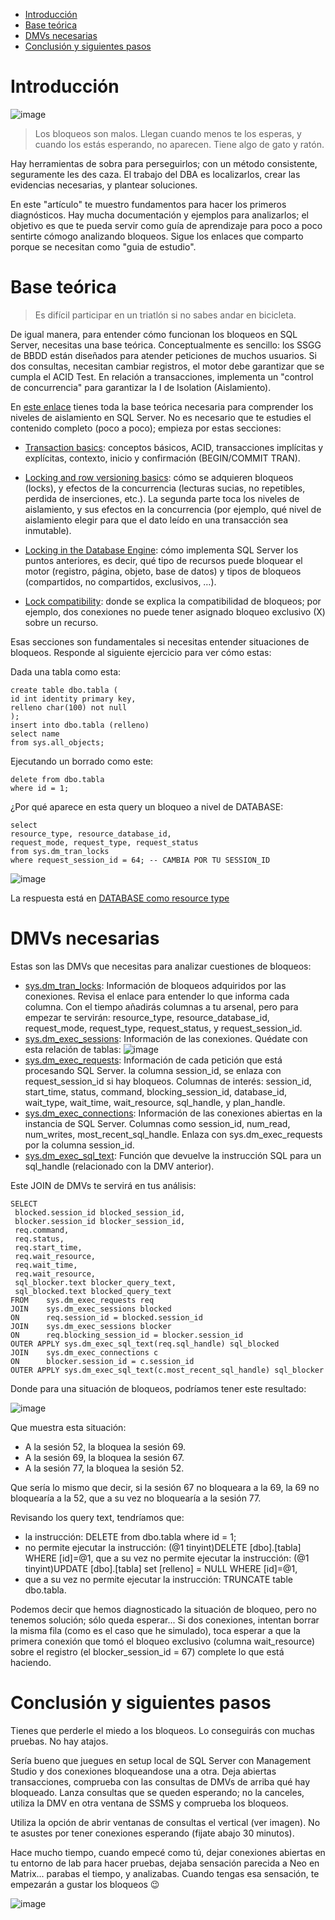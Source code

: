 
- [Introducción](#introducción)
- [Base teórica](#base-teórica)
- [DMVs necesarias](#dmvs-necesarias)
- [Conclusión y siguientes pasos](#conclusión-y-siguientes-pasos)

# Introducción

![image](./png/chain.png)

>Los bloqueos son malos. Llegan cuando menos te los esperas, y cuando los estás esperando, no aparecen. Tiene algo de gato y ratón.

Hay herramientas de sobra para perseguirlos; con un método consistente, seguramente les des caza. El trabajo del DBA es localizarlos, crear las evidencias necesarias, y plantear soluciones.

En este "artículo" te muestro fundamentos para hacer los primeros diagnósticos. Hay mucha documentación y ejemplos para analizarlos; el objetivo es que te pueda servir como guía de aprendizaje para poco a poco sentirte cómogo analizando bloqueos. Sigue los enlaces que comparto porque se necesitan como "guia de estudio".


# Base teórica

>Es difícil participar en un triatlón si no sabes andar en bicicleta. 

De igual manera, para entender cómo funcionan los bloqueos en SQL Server, necesitas una base teórica. Conceptualmente es sencillo: los SSGG de BBDD están diseñados para atender peticiones de muchos usuarios. Si dos consultas, necesitan cambiar registros, el motor debe garantizar que se cumpla el ACID Test. En relación a transacciones, implementa un "control de concurrencia" para garantizar la I de Isolation (Aislamiento).


En [este enlace](https://medium.com/r/?url=https%3A%2F%2Flearn.microsoft.com%2Fen-us%2Fsql%2Frelational-databases%2Fsql-server-transaction-locking-and-row-versioning-guide%3Fsource%3Drecommendations%26view%3Dsql-server-ver16) tienes toda la base teórica necesaria para comprender los niveles de aislamiento en SQL Server. No es necesario que te estudies el contenido completo (poco a poco); empieza por estas secciones:

- [Transaction basics](https://medium.com/r/?url=https%3A%2F%2Flearn.microsoft.com%2Fen-us%2Fsql%2Frelational-databases%2Fsql-server-transaction-locking-and-row-versioning-guide%3Fsource%3Drecommendations%26view%3Dsql-server-ver16%23Basics): conceptos básicos, ACID, transacciones implícitas y explícitas, contexto, inicio y confirmación (BEGIN/COMMIT TRAN).
  
- [Locking and row versioning basics](https://medium.com/r/?url=https%3A%2F%2Flearn.microsoft.com%2Fen-us%2Fsql%2Frelational-databases%2Fsql-server-transaction-locking-and-row-versioning-guide%3Fsource%3Drecommendations%26view%3Dsql-server-ver16%23Lock_Basics): cómo se adquieren bloqueos (locks), y efectos de la concurrencia (lecturas sucias, no repetibles, perdida de inserciones, etc.). La segunda parte toca los niveles de aislamiento, y sus efectos en la concurrencia (por ejemplo, qué nivel de aislamiento elegir para que el dato leído en una transacción sea inmutable).
  
- [Locking in the Database Engine](https://medium.com/r/?url=https%3A%2F%2Flearn.microsoft.com%2Fen-us%2Fsql%2Frelational-databases%2Fsql-server-transaction-locking-and-row-versioning-guide%3Fsource%3Drecommendations%26view%3Dsql-server-ver16%23Lock_Engine): cómo implementa SQL Server los puntos anteriores, es decir, qué tipo de recursos puede bloquear el motor (registro, página, objeto, base de datos) y tipos de bloqueos (compartidos, no compartidos, exclusivos, …).
  
- [Lock compatibility](https://medium.com/r/?url=https%3A%2F%2Flearn.microsoft.com%2Fen-us%2Fsql%2Frelational-databases%2Fsql-server-transaction-locking-and-row-versioning-guide%3Fsource%3Drecommendations%26view%3Dsql-server-ver16%23lock_compatibility): donde se explica la compatibilidad de bloqueos; por ejemplo, dos conexiones no puede tener asignado bloqueo exclusivo (X) sobre un recurso.

Esas secciones son fundamentales si necesitas entender situaciones de bloqueos. Responde al siguiente ejercicio para ver cómo estas:

Dada una tabla como esta:

```console
create table dbo.tabla ( 
id int identity primary key,
relleno char(100) not null
);
insert into dbo.tabla (relleno)
select name
from sys.all_objects;
```

Ejecutando un borrado como este:

```begin tran;
delete from dbo.tabla
where id = 1;
```
¿Por qué aparece en esta query un bloqueo a nivel de DATABASE:

```
select 
resource_type, resource_database_id, 
request_mode, request_type, request_status
from sys.dm_tran_locks
where request_session_id = 64; -- CAMBIA POR TU SESSION_ID
```

![image](./png/ej1/database-lock.png)

La respuesta está en [DATABASE como resource type](./DATABASE%20como%20resource_type.md)

# DMVs necesarias

Estas son las DMVs que necesitas para analizar cuestiones de bloqueos:
- [sys.dm_tran_locks](https://learn.microsoft.com/en-us/sql/relational-databases/system-dynamic-management-views/sys-dm-tran-locks-transact-sql?view=sql-server-ver16): Información de bloqueos adquiridos por las conexiones. Revisa el enlace para entender lo que informa cada columna. Con el tiempo añadirás columnas a tu arsenal, pero para empezar te servirán: resource_type, resource_database_id, request_mode, request_type, request_status, y request_session_id.
- [sys.dm_exec_sessions](https://learn.microsoft.com/es-es/sql/relational-databases/system-dynamic-management-views/sys-dm-exec-sessions-transact-sql?view=sql-server-ver16): Información de las conexiones. Quédate con esta relación de tablas:
![image](./png/intro-bloqueos/DMVs-sysprocesses-relacion.png)
- [sys.dm_exec_requests](https://learn.microsoft.com/en-us/sql/relational-databases/system-dynamic-management-views/sys-dm-exec-requests-transact-sql?view=sql-server-ver16): Información de cada petición que está procesando SQL Server. la columna session_id, se enlaza con request_session_id si hay bloqueos. Columnas de interés: session_id, start_time, status, command, blocking_session_id, database_id, wait_type, wait_time, wait_resource, sql_handle, y plan_handle.
- [sys.dm_exec_connections](https://learn.microsoft.com/es-es/sql/relational-databases/system-dynamic-management-views/sys-dm-exec-connections-transact-sql?view=sql-server-ver16): Información de las conexiones abiertas en la instancia de SQL Server. Columnas como session_id, num_read, num_writes, most_recent_sql_handle. Enlaza con sys.dm_exec_requests por la columna session_id.
- [sys.dm_exec_sql_text](https://learn.microsoft.com/en-us/sql/relational-databases/system-dynamic-management-views/sys-dm-exec-sql-text-transact-sql?view=sql-server-ver16): Función que devuelve la instrucción SQL para un sql_handle (relacionado con la DMV anterior).

Este JOIN de DMVs te servirá en tus análisis:

```
SELECT 
 blocked.session_id blocked_session_id, 
 blocker.session_id blocker_session_id, 
 req.command,
 req.status, 
 req.start_time,
 req.wait_resource,
 req.wait_time,
 req.wait_resource,
 sql_blocker.text blocker_query_text,
 sql_blocked.text blocked_query_text
FROM    sys.dm_exec_requests req
JOIN    sys.dm_exec_sessions blocked
ON      req.session_id = blocked.session_id
JOIN    sys.dm_exec_sessions blocker
ON      req.blocking_session_id = blocker.session_id
OUTER APPLY sys.dm_exec_sql_text(req.sql_handle) sql_blocked
JOIN    sys.dm_exec_connections c
ON      blocker.session_id = c.session_id
OUTER APPLY sys.dm_exec_sql_text(c.most_recent_sql_handle) sql_blocker
```
Donde para una situación de bloqueos, podríamos tener este resultado:

![image](./png/intro-bloqueos/resultado-DMV.png)

Que muestra esta situación:

- A la sesión 52, la bloquea la sesión 69.
- A la sesión 69, la bloquea la sesión 67.
- A la sesión 77, la bloquea la sesión 52.

Que sería lo mismo que decir, si la sesión 67 no bloqueara a la 69, la 69 no bloquearía a la 52, que a su vez no bloquearía a la sesión 77.

Revisando los query text, tendríamos que:

- la instrucción: DELETE from dbo.tabla where id = 1;
- no permite ejecutar la instrucción: (@1 tinyint)DELETE [dbo].[tabla] WHERE [id]=@1,
que a su vez no permite ejecutar la instrucción: (@1 tinyint)UPDATE [dbo].[tabla] set [relleno] = NULL WHERE [id]=@1,
- que a su vez no permite ejecutar la instrucción: TRUNCATE table dbo.tabla.

Podemos decir que hemos diagnosticado la situación de bloqueo, pero no tenemos solución; sólo queda esperar... 
Si dos conexiones, intentan borrar la misma fila (como es el caso que he simulado), toca esperar a que la primera conexión que tomó el bloqueo exclusivo (columna wait_resource) sobre el registro (el blocker_session_id = 67) complete lo que está haciendo.

# Conclusión y siguientes pasos

Tienes que perderle el miedo a los bloqueos. Lo conseguirás con muchas pruebas. No hay atajos.

Sería bueno que juegues en setup local de SQL Server con Management Studio y dos conexiones bloqueandose una a otra. Deja abiertas transacciones, comprueba con las consultas de DMVs de arriba qué hay bloqueado. Lanza consultas que se queden esperando; no la canceles, utiliza la DMV en otra ventana de SSMS y comprueba los bloqueos.

Utiliza la opción de abrir ventanas de consultas el vertical (ver imagen). 
No te asustes por tener conexiones esperando (fijate abajo 30 minutos).

Hace mucho tiempo, cuando empecé como tú, dejar conexiones abiertas en tu entorno de lab para hacer pruebas, dejaba sensación parecida a Neo en Matrix... parabas el tiempo, y analizabas. Cuando tengas esa sensación, te empezarán a gustar los bloqueos 😉


![image](./png/intro-bloqueos/SSMS-multiple-queries.png)

